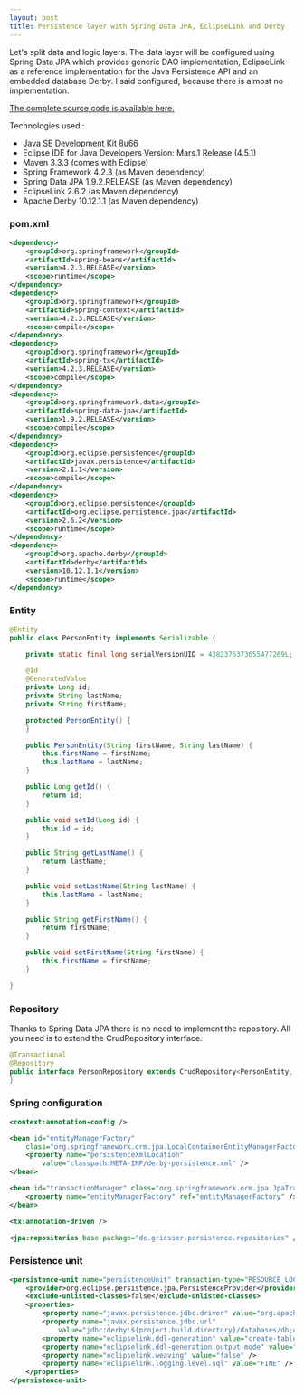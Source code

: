 ```yaml
---
layout: post
title: Persistence layer with Spring Data JPA, EclipseLink and Derby 
---
```


Let's split data and logic layers. The data layer will be configured using Spring Data JPA which provides generic DAO implementation, EclipseLink as a reference implementation for the Java Persistence API and an embedded database Derby. I said configured, because there is almost no implementation.

[The complete source code is available here.](https://github.com/nadegegriesser/code-samples/tree/3.0.0)

Technologies used :

* Java SE Development Kit 8u66
* Eclipse IDE for Java Developers Version: Mars.1 Release (4.5.1)
* Maven 3.3.3 (comes with Eclipse)
* Spring Framework 4.2.3 (as Maven dependency)
* Spring Data JPA 1.9.2.RELEASE (as Maven dependency)
* EclipseLink 2.6.2 (as Maven dependency)
* Apache Derby 10.12.1.1 (as Maven dependency)


### pom.xml

```xml
<dependency>
    <groupId>org.springframework</groupId>
    <artifactId>spring-beans</artifactId>
    <version>4.2.3.RELEASE</version>
    <scope>runtime</scope>
</dependency>
<dependency>
    <groupId>org.springframework</groupId>
    <artifactId>spring-context</artifactId>
    <version>4.2.3.RELEASE</version>
    <scope>compile</scope>
</dependency>
<dependency>
    <groupId>org.springframework</groupId>
    <artifactId>spring-tx</artifactId>
    <version>4.2.3.RELEASE</version>
    <scope>compile</scope>
</dependency>
<dependency>
    <groupId>org.springframework.data</groupId>
    <artifactId>spring-data-jpa</artifactId>
    <version>1.9.2.RELEASE</version>
    <scope>compile</scope>
</dependency>
<dependency>
    <groupId>org.eclipse.persistence</groupId>
    <artifactId>javax.persistence</artifactId>
    <version>2.1.1</version>
    <scope>compile</scope>
</dependency>
<dependency>
    <groupId>org.eclipse.persistence</groupId>
    <artifactId>org.eclipse.persistence.jpa</artifactId>
    <version>2.6.2</version>
    <scope>runtime</scope>
</dependency>
<dependency>
    <groupId>org.apache.derby</groupId>
    <artifactId>derby</artifactId>
    <version>10.12.1.1</version>
    <scope>runtime</scope>
</dependency>
```

### Entity

```java
@Entity
public class PersonEntity implements Serializable {

    private static final long serialVersionUID = 4382376373655477269L;

    @Id
    @GeneratedValue
    private Long id;
    private String lastName;
    private String firstName;

    protected PersonEntity() {
    }

    public PersonEntity(String firstName, String lastName) {
        this.firstName = firstName;
        this.lastName = lastName;
    }

    public Long getId() {
        return id;
    }

    public void setId(Long id) {
        this.id = id;
    }

    public String getLastName() {
        return lastName;
    }

    public void setLastName(String lastName) {
        this.lastName = lastName;
    }

    public String getFirstName() {
        return firstName;
    }

    public void setFirstName(String firstName) {
        this.firstName = firstName;
    }

}
```

### Repository

Thanks to Spring Data JPA there is no need to implement the repository. All you need is to extend the CrudRepository interface.

```java
@Transactional
@Repository
public interface PersonRepository extends CrudRepository<PersonEntity, Long> {
}
```


### Spring configuration

```xml
<context:annotation-config />

<bean id="entityManagerFactory"
    class="org.springframework.orm.jpa.LocalContainerEntityManagerFactoryBean">
    <property name="persistenceXmlLocation"
        value="classpath:META-INF/derby-persistence.xml" />
</bean>

<bean id="transactionManager" class="org.springframework.orm.jpa.JpaTransactionManager">
    <property name="entityManagerFactory" ref="entityManagerFactory" />
</bean>

<tx:annotation-driven />

<jpa:repositories base-package="de.griesser.persistence.repositories" />
```

### Persistence unit

```xml
<persistence-unit name="persistenceUnit" transaction-type="RESOURCE_LOCAL">
    <provider>org.eclipse.persistence.jpa.PersistenceProvider</provider>
    <exclude-unlisted-classes>false</exclude-unlisted-classes>
    <properties>
        <property name="javax.persistence.jdbc.driver" value="org.apache.derby.jdbc.EmbeddedDriver" />
        <property name="javax.persistence.jdbc.url"
            value="jdbc:derby:${project.build.directory}/databases/db;create=true" />
        <property name="eclipselink.ddl-generation" value="create-tables" />
        <property name="eclipselink.ddl-generation.output-mode" value="database" />
        <property name="eclipselink.weaving" value="false" />
        <property name="eclipselink.logging.level.sql" value="FINE" />
    </properties>
</persistence-unit>
```
